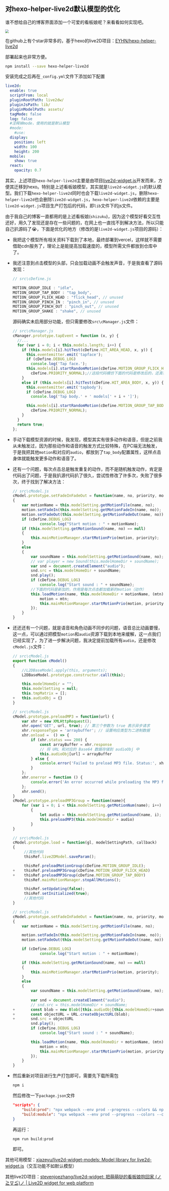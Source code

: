 ## 对hexo-helper-live2d默认模型的优化

谁不想给自己的博客界面添加一个可爱的看板娘呢？来看看如何实现吧。

<img src="https://www.sanye.blog/images/%E6%90%AD%E5%BB%BAhexo/live2D.png" style="zoom: 67%;">

在github上有个star非常多的，基于hexo的live2D项目：[EYHN/hexo-helper-live2d](https://github.com/EYHN/hexo-helper-live2d)

部署起来也非常方便。

```bash
npm install --save hexo-helper-live2d
```

安装完成之后再在`_config.yml`文件下添加如下配置

```yaml
live2d:
  enable: true
  scriptFrom: local
  pluginRootPath: live2dw/
  pluginJsPath: lib/
  pluginModelPath: assets/
  tagMode: false
  log: false
  #注释掉mode，使用的就是默认模型
  #mode:
  	#use:
  display:
    position: left
    width: 100
    height: 200
  mobile:
    show: true
  react:
    opacity: 0.7
```

其实，上述项目`hexo-helper-live2d`主要是由项目[live2d-widget.js](https://github.com/xiazeyu/live2d-widget.js)开发而来，方便其迁移到hexo。特别是上述看板娘模型，其实就是`live2d-widget.js`的默认模型。我们下载`hexo-helper-live2d`同时也会下载`live2d-widget.js`，删除`hexo-helper-live2d`也会删除`live2d-widget.js`，`hexo-helper-live2d`依赖的主要是`live2d-widget.js`项目生产打包后的代码，即`lib`文件下的js文件。

由于我自己的博客一直都用的是上述看板娘(`shizuku`)，因为这个模型好看交互性还好，用久了发现还是存在一些问题的，在网上也一直找不到解决方法，所以只能自己扒源码了😭，下面是优化的地方（修改的是`live2d-widget.js`项目的源码）：

* 我把这个模型所有相关资料下载到了本地，最终部署到vercel，这样就不需要借助cdn服务了，理论上是能提高加载速度的，模型所需文件都放到仓库中了。

* 我还注意到点击模型的头部，只会加载动画不会触发声音，于是我查看了源码发现：

  ```js
  // src\cDefine.js
  
  MOTION_GROUP_IDLE : "idle",
  MOTION_GROUP_TAP_BODY : "tap_body",
  MOTION_GROUP_FLICK_HEAD : "flick_head", // unused
  MOTION_GROUP_PINCH_IN : "pinch_in", // unused
  MOTION_GROUP_PINCH_OUT : "pinch_out", // unused
  MOTION_GROUP_SHAKE : "shake", // unused
  ```

  源码确实未启用部分功能，但只需要修改`src\cManager.js`文件：

  ```js
  // src\cManager.js
  cManager.prototype.tapEvent = function (x, y) {
    //...
    for (var i = 0; i < this.models.length; i++) {
      if (this.models[i].hitTest(cDefine.HIT_AREA_HEAD, x, y)) {
        this.eventemitter.emit('tapface');
        if (cDefine.DEBUG_LOG)
          console.log('Tap face.');
        this.models[i].startRandomMotion(cDefine.MOTION_GROUP_FLICK_HEAD,
          cDefine.PRIORITY_NORMAL);//这段代码模仿下面的代码是修改后的，还真有用
      }
      else if (this.models[i].hitTest(cDefine.HIT_AREA_BODY, x, y)) {
        this.eventemitter.emit('tapbody');
        if (cDefine.DEBUG_LOG)
          console.log('Tap body.' + ' models[' + i + ']');
  
        this.models[i].startRandomMotion(cDefine.MOTION_GROUP_TAP_BODY,
          cDefine.PRIORITY_NORMAL);
      }
    }
    return true;
  };
  ```

* 手动下载模型资源的时候，我发现，模型其实有很多动作和语音，但是之前我从未触发过，因为那些动作和语音的触发方式比较特殊，在PC端无法触发，于是我把其他`motion`和对应的`audio`，都放到了`tap_body`配置属性，这样点击身体就能触发更多动作和语音了。

* 还有一个问题，每次点击总是触发重复的动作，而不是随机触发动作，肯定是代码出了问题，于是我扒源代码扒了很久，尝试性修改了许多次，失败了很多次，终于找到了解决方法：

  ```js
  // src\cModel.js
  cModel.prototype.setFadeInFadeOut = function(name, no, priority, motion)
  {
      var motionName = this.modelSetting.getMotionFile(name, no);
      motion.setFadeIn(this.modelSetting.getMotionFadeIn(name, no));
      motion.setFadeOut(this.modelSetting.getMotionFadeOut(name, no));
      if (cDefine.DEBUG_LOG)
              console.log("Start motion : " + motionName);
      if (this.modelSetting.getMotionSound(name, no) == null)
      {
          this.mainMotionManager.startMotionPrio(motion, priority);
      }
      else
      {
          var soundName = this.modelSetting.getMotionSound(name, no);
          // var player = new Sound(this.modelHomeDir + soundName);
          var snd = document.createElement("audio");
          snd.src = this.modelHomeDir + soundName;
          snd.play();
          if (cDefine.DEBUG_LOG)
              console.log("Start sound : " + soundName);
          //下面的代码是新加的，作用是每次点击都加载新的motion（动作）
          this.loadMotion(name, this.modelHomeDir + motionName, (mtn)=> {
              motion = mtn;
              this.mainMotionManager.startMotionPrio(motion, priority);
          });    
      }
  }
  ```

* 还还还有一个问题，就是语音和角色动画不同步的问题，语音总比动画要慢，这一点，可以通过把模型`motion`和`audio`资源下载到本地来缓解，这一点我们已经实现了，为了进一步解决问题，我决定提前加载所有`audio`，还是修改`cModel.js`文件：

  ```js
  // src\cModel.js
  export function cModel()
  {
      //L2DBaseModel.apply(this, arguments);
      L2DBaseModel.prototype.constructor.call(this);
  
      this.modelHomeDir = "";
      this.modelSetting = null;
      this.tmpMatrix = [];
  +   this.audioObj = {}
  }
  ```

  ```js
  // src\cModel.js
  cModel.prototype.preloadMP3 = function(url) {
      var xhr = new XMLHttpRequest();
      xhr.open('GET', url, true); // 第三个参数为 true 表示异步请求
      xhr.responseType = 'arraybuffer'; // 设置响应类型为二进制数据
      xhr.onload =  () => {
          if (xhr.status === 200) {
              const arrayBuffer = xhr.response
              // 将 URL 和对应的 Base64 数据存储到 audioObj 中
              this.audioObj[url] = arrayBuffer
          } else {
              console.error('Failed to preload MP3 file. Status:', xhr.status);
          }
      };
      xhr.onerror = function () {
          console.error('An error occurred while preloading the MP3 file.');
      };
      xhr.send();
  }
  cModel.prototype.preloadMP3Group = function(name){
      for (var i = 0; i < this.modelSetting.getMotionNum(name); i++)
          {
              let audio = this.modelSetting.getMotionSound(name, i);
              this.preloadMP3(this.modelHomeDir + audio)
          }
  }
  ```

  ```js
  // src\cModel.js
  cModel.prototype.load = function(gl, modelSettingPath, callback)
  {
       //其他代码
       thisRef.live2DModel.saveParam();
  
       thisRef.preloadMotionGroup(cDefine.MOTION_GROUP_IDLE);
  +    thisRef.preloadMP3Group(cDefine.MOTION_GROUP_FLICK_HEAD)
  +    thisRef.preloadMP3Group(cDefine.MOTION_GROUP_TAP_BODY)
       thisRef.mainMotionManager.stopAllMotions();
  
       thisRef.setUpdating(false);
       thisRef.setInitialized(true);
       //其他代码
  }
  ```

  ```js
  // src\cModel.js
  cModel.prototype.setFadeInFadeOut = function(name, no, priority, motion)
  {
      var motionName = this.modelSetting.getMotionFile(name, no);
  
      motion.setFadeIn(this.modelSetting.getMotionFadeIn(name, no));
      motion.setFadeOut(this.modelSetting.getMotionFadeOut(name, no));
  
      if (cDefine.DEBUG_LOG)
              console.log("Start motion : " + motionName);
  
      if (this.modelSetting.getMotionSound(name, no) == null)
      {
          this.mainMotionManager.startMotionPrio(motion, priority);
      }
      else
      {
          var soundName = this.modelSetting.getMotionSound(name, no);
          
          var snd = document.createElement("audio");
          // snd.src = this.modelHomeDir + soundName;
  +       const blob = new Blob([this.audioObj[this.modelHomeDir+soundName]], { type: 'audio/mpeg' });
  +       const objectURL = URL.createObjectURL(blob);
  +       snd.src = objectURL
          snd.play();
          if (cDefine.DEBUG_LOG)
              console.log("Start sound : " + soundName);
  
          this.loadMotion(name, this.modelHomeDir + motionName, (mtn) =>{
              motion = mtn;
              this.mainMotionManager.startMotionPrio(motion, priority);
          });
      }
  }
  ```

* 然后重新对项目进行生产打包即可，需要先下载所需包

  ```bash
  npm i
  ```

  然后修改一下`package.json`文件

  ```json
  "scripts": {
      "build:prod": "npx webpack --env prod --progress --colors && npm run build:module",
      "build:module": "npx webpack --env prod --progress --colors --config webpack.config.common.js",
  }
  ```

  再运行：

  ```bash
  npm run build:prod
  ```

  即可。

  

其他可用模型：[xiazeyu/live2d-widget-models: Model library for live2d-widget.js](https://github.com/xiazeyu/live2d-widget-models)（交互功能不如默认模型）

其他live2D项目：[stevenjoezhang/live2d-widget: 把萌萌哒的看板娘抱回家 (ノ≧∇≦)ノ | Live2D widget for web platform](https://github.com/stevenjoezhang/live2d-widget)